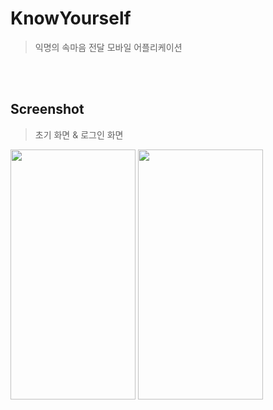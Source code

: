 # KnowYourself
> 익명의 속마음 전달 모바일 어플리케이션 

<br><br>

## Screenshot
> 초기 화면 & 로그인 화면
<p>
  <img src="https://github.com/HyunaJo/KnowYourself/assets/86238720/fd284408-ad0d-4781-9f78-dac354bf444d.png" width="200" height="400"/>
  <img src="https://github.com/HyunaJo/KnowYourself/assets/86238720/3613a2ce-9bc4-4f44-80af-f6945e769c3f.png" width="200" height="400"/>
</p>
